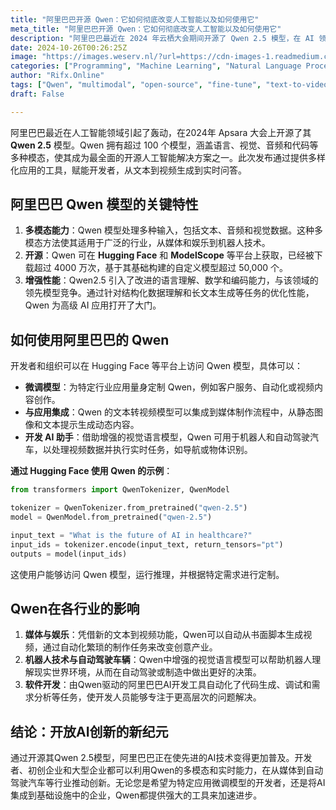 ```yaml
---
title: "阿里巴巴开源 Qwen：它如何彻底改变人工智能以及如何使用它"
meta_title: "阿里巴巴开源 Qwen：它如何彻底改变人工智能以及如何使用它"
description: "阿里巴巴最近在 2024 年云栖大会期间开源了 Qwen 2.5 模型，在 AI 领域掀起了波澜。超过 100 个…"
date: 2024-10-26T00:26:25Z
image: "https://images.weserv.nl/?url=https://cdn-images-1.readmedium.com/v2/resize:fit:800/0*I7QDwbLMzoJ_ORq5.jpg"
categories: ["Programming", "Machine Learning", "Natural Language Processing"]
author: "Rifx.Online"
tags: ["Qwen", "multimodal", "open-source", "fine-tune", "text-to-video"]
draft: False

---
```


阿里巴巴最近在人工智能领域引起了轰动，在2024年 Apsara 大会上开源了其 **Qwen 2.5** 模型。Qwen 拥有超过 100 个模型，涵盖语言、视觉、音频和代码等多种模态，使其成为最全面的开源人工智能解决方案之一。此次发布通过提供多样化应用的工具，赋能开发者，从文本到视频生成到实时问答。



## 阿里巴巴 Qwen 模型的关键特性

1. **多模态能力**：Qwen 模型处理多种输入，包括文本、音频和视觉数据。这种多模态方法使其适用于广泛的行业，从媒体和娱乐到机器人技术。
2. **开源**：Qwen 可在 **Hugging Face** 和 **ModelScope** 等平台上获取，已经被下载超过 4000 万次，基于其基础构建的自定义模型超过 50,000 个。
3. **增强性能**：Qwen2.5 引入了改进的语言理解、数学和编码能力，与该领域的领先模型竞争。通过针对结构化数据理解和长文本生成等任务的优化性能，Qwen 为高级 AI 应用打开了大门。

## 如何使用阿里巴巴的 Qwen

开发者和组织可以在 Hugging Face 等平台上访问 Qwen 模型，具体可以：

* **微调模型**：为特定行业应用量身定制 Qwen，例如客户服务、自动化或视频内容创作。
* **与应用集成**：Qwen 的文本转视频模型可以集成到媒体制作流程中，从静态图像和文本提示生成动态内容。
* **开发 AI 助手**：借助增强的视觉语言模型，Qwen 可用于机器人和自动驾驶汽车，以处理视频数据并执行实时任务，如导航或物体识别。

**通过 Hugging Face 使用 Qwen 的示例**：

```python
from transformers import QwenTokenizer, QwenModel

tokenizer = QwenTokenizer.from_pretrained("qwen-2.5")
model = QwenModel.from_pretrained("qwen-2.5")

input_text = "What is the future of AI in healthcare?"
input_ids = tokenizer.encode(input_text, return_tensors="pt")
outputs = model(input_ids)
```

这使用户能够访问 Qwen 模型，运行推理，并根据特定需求进行定制。

## Qwen在各行业的影响

1. **媒体与娱乐**：凭借新的文本到视频功能，Qwen可以自动从书面脚本生成视频，通过自动化繁琐的制作任务来改变创意产业。
2. **机器人技术与自动驾驶车辆**：Qwen中增强的视觉语言模型可以帮助机器人理解现实世界环境，从而在自动驾驶或制造中做出更好的决策。
3. **软件开发**：由Qwen驱动的阿里巴巴AI开发工具自动化了代码生成、调试和需求分析等任务，使开发人员能够专注于更高层次的问题解决。

## 结论：开放AI创新的新纪元

通过开源其Qwen 2.5模型，阿里巴巴正在使先进的AI技术变得更加普及。开发者、初创企业和大型企业都可以利用Qwen的多模态和实时能力，在从媒体到自动驾驶汽车等行业推动创新。无论您是希望为特定应用微调模型的开发者，还是将AI集成到基础设施中的企业，Qwen都提供强大的工具来加速进步。


